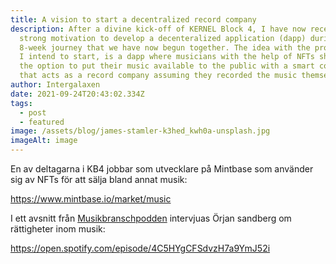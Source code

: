 ```yaml
---
title: A vision to start a decentralized record company
description: After a divine kick-off of KERNEL Block 4, I have now received
  strong motivation to develop a decenteralized application (dapp) during this
  8-week journey that we have now begun together. The idea with the project that
  I intend to start, is a dapp where musicians with the help of NFTs should have
  the option to put their music available to the public with a smart contract
  that acts as a record company assuming they recorded the music themselves.
author: Intergalaxen
date: 2021-09-24T20:43:02.334Z
tags:
  - post
  - featured
image: /assets/blog/james-stamler-k3hed_kwh0a-unsplash.jpg
imageAlt: image
---
```



En av deltagarna i KB4 jobbar som utvecklare på Mintbase som använder sig av NFTs för att sälja bland annat musik:

https://www.mintbase.io/market/music

I ett avsnitt från [Musikbranschpodden](https://open.spotify.com/show/7bnvk6OnqD8TsZWCsiENPS) intervjuas Örjan sandberg om rättigheter inom musik:

https://open.spotify.com/episode/4C5HYgCFSdvzH7a9YmJ52i